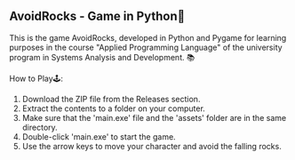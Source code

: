 
## AvoidRocks - Game in Python🐍

This is the game AvoidRocks, developed in Python and Pygame for learning purposes in the course "Applied Programming Language" of the university program in Systems Analysis and Development. 📚

How to Play🕹️:

1. Download the ZIP file from the Releases section.
2. Extract the contents to a folder on your computer.
3. Make sure that the 'main.exe' file and the 'assets' folder are in the same directory.
4. Double-click 'main.exe' to start the game.
5. Use the arrow keys to move your character and avoid the falling rocks.



